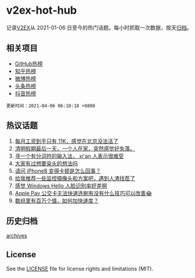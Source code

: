 # v2ex-hot-hub

 记录[V2EX](https://www.v2ex.com/)从 2021-01-06 日至今的热门话题。每小时抓取一次数据，按天[归档](archives)。
 
 ## 相关项目

- [GitHub热榜](https://github.com/lonnyzhang423/github-hot-hub)
- [知乎热榜](https://github.com/lonnyzhang423/zhihu-hot-hub)
- [微博热榜](https://github.com/lonnyzhang423/weibo-hot-hub)
- [头条热榜](https://github.com/lonnyzhang423/toutiao-hot-hub)
- [抖音热榜](https://github.com/lonnyzhang423/douyin-hot-hub)


 `更新时间：2021-04-06 06:10:18 +0800`

## 热议话题

1. [每月工资到手只有 11K，感觉在北京没法活了](https://www.v2ex.com/t/768071)
1. [清明假期最后一天，一个人在家，突然感觉好失落。](https://www.v2ex.com/t/768083)
1. [寻一个有分词符的输入法， xi'an 人表示很难受](https://www.v2ex.com/t/768050)
1. [大家有过想要染头的想法吗](https://www.v2ex.com/t/768055)
1. [请问 iPhone8 变得卡顿是怎么回事？](https://www.v2ex.com/t/768087)
1. [给我推荐一些监控摄像头和方案吧，遇到人渣找茬了](https://www.v2ex.com/t/768062)
1. [感觉 Windows Hello 人脸识别率好差啊](https://www.v2ex.com/t/768127)
1. [Apple Pay 公交卡无法快速连刷有没有什么技巧可以改善😂](https://www.v2ex.com/t/768097)
1. [数组里有百万个值，如何加快速度？](https://www.v2ex.com/t/768144)

## 历史归档

[archives](archives)

## License

See the [LICENSE](LICENSE) file for license rights and limitations (MIT).
